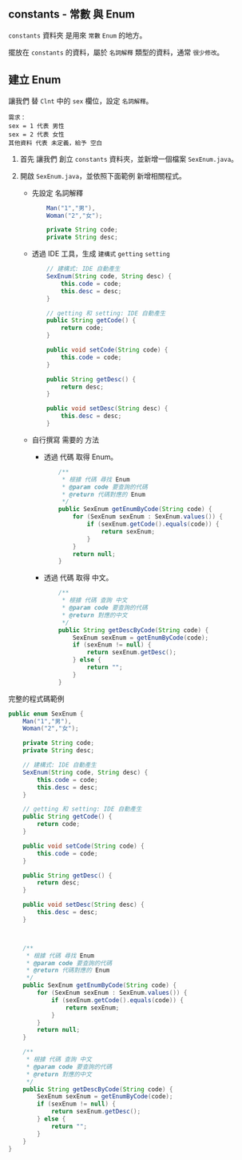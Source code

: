 ## constants - 常數 與 Enum

`constants` 資料夾 是用來 `常數` `Enum` 的地方。

擺放在 `constants` 的資料，屬於 `名詞解釋` 類型的資料，通常 `很少修改`。

## 建立 Enum

讓我們 替 `Clnt` 中的 `sex` 欄位，設定 `名詞解釋`。

```textile
需求：
sex = 1 代表 男性
sex = 2 代表 女性
其他資料 代表 未定義，給予 空白
```

1. 首先 讓我們 創立 `constants` 資料夾，並新增一個檔案 `SexEnum.java`。

2. 開啟 `SexEnum.java`，並依照下面範例 新增相關程式。
   
   - 先設定 名詞解釋
     
     ```java
         Man("1","男"),
         Woman("2","女");
     
         private String code;
         private String desc;
     ```
   
   - 透過 IDE 工具，生成 `建構式` `getting` `setting`
     
     ```java
         // 建構式: IDE 自動產生
         SexEnum(String code, String desc) {
             this.code = code;
             this.desc = desc;
         }
     
         // getting 和 setting: IDE 自動產生
         public String getCode() {
             return code;
         }
     
         public void setCode(String code) {
             this.code = code;
         }
     
         public String getDesc() {
             return desc;
         }
     
         public void setDesc(String desc) {
             this.desc = desc;
         }
     ```
   
   - 自行撰寫 需要的 方法
     
     - 透過 代碼 取得 Enum。
       
       ```java
           /**
            * 根據 代碼 尋找 Enum
            * @param code 要查詢的代碼
            * @return 代碼對應的 Enum
            */
           public SexEnum getEnumByCode(String code) {
               for (SexEnum sexEnum : SexEnum.values()) {
                   if (sexEnum.getCode().equals(code)) {
                       return sexEnum;
                   }
               }
               return null;
           }
       ```
     
     - 透過 代碼 取得 中文。
       
       ```java
           /**
            * 根據 代碼 查詢 中文
            * @param code 要查詢的代碼
            * @return 對應的中文
            */
           public String getDescByCode(String code) {
               SexEnum sexEnum = getEnumByCode(code);
               if (sexEnum != null) {
                   return sexEnum.getDesc();
               } else {
                   return "";
               }
           }
       ```

完整的程式碼範例

```java
public enum SexEnum {
    Man("1","男"),
    Woman("2","女");

    private String code;
    private String desc;

    // 建構式: IDE 自動產生
    SexEnum(String code, String desc) {
        this.code = code;
        this.desc = desc;
    }

    // getting 和 setting: IDE 自動產生
    public String getCode() {
        return code;
    }

    public void setCode(String code) {
        this.code = code;
    }

    public String getDesc() {
        return desc;
    }

    public void setDesc(String desc) {
        this.desc = desc;
    }



    /**
     * 根據 代碼 尋找 Enum
     * @param code 要查詢的代碼
     * @return 代碼對應的 Enum
     */
    public SexEnum getEnumByCode(String code) {
        for (SexEnum sexEnum : SexEnum.values()) {
            if (sexEnum.getCode().equals(code)) {
                return sexEnum;
            }
        }
        return null;
    }

    /**
     * 根據 代碼 查詢 中文
     * @param code 要查詢的代碼
     * @return 對應的中文
     */
    public String getDescByCode(String code) {
        SexEnum sexEnum = getEnumByCode(code);
        if (sexEnum != null) {
            return sexEnum.getDesc();
        } else {
            return "";
        }
    }
}
```
